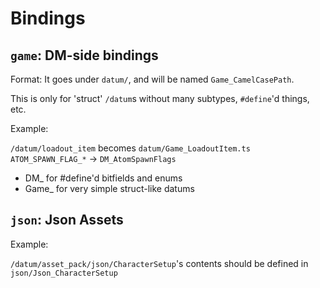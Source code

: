 # Bindings

## `game`: DM-side bindings

Format: It goes under `datum/`, and will be named `Game_CamelCasePath`.

This is only for 'struct' `/datum`s without many subtypes, `#define`'d things, etc.

Example:

`/datum/loadout_item` becomes `datum/Game_LoadoutItem.ts`
`ATOM_SPAWN_FLAG_*` -> `DM_AtomSpawnFlags`

* DM_ for #define'd bitfields and enums
* Game_ for very simple struct-like datums

## `json`: Json Assets

Example:

`/datum/asset_pack/json/CharacterSetup`'s contents should be defined in `json/Json_CharacterSetup`

